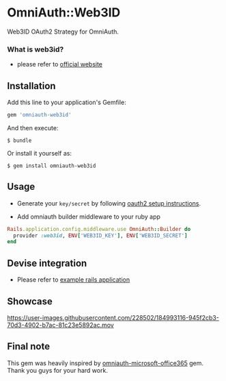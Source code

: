 # OmniAuth::Web3ID

Web3ID OAuth2 Strategy for OmniAuth.

### What is web3id?

- please refer to [official website](https://www.dock.io/web3id)

## Installation

Add this line to your application's Gemfile:

```ruby
gem 'omniauth-web3id'
```

And then execute:

    $ bundle

Or install it yourself as:

    $ gem install omniauth-web3id

## Usage

- Generate your `key/secret` by following [oauth2 setup instructions](https://github.com/docknetwork/auth-server/blob/master/docs/oauth2_setup.md).

- Add omniauth builder middleware to your ruby app

```ruby
Rails.application.config.middleware.use OmniAuth::Builder do
  provider :web3id, ENV['WEB3ID_KEY'], ENV['WEB3ID_SECRET']
end
```

## Devise integration

- Please refer to [example rails application](https://github.com/robinbortlik/web3id-rails)

## Showcase


https://user-images.githubusercontent.com/228502/184993116-945f2cb3-70d3-4902-b7ac-81c23e5892ac.mov


## Final note

This gem was heavily inspired by [omniauth-microsoft-office365](https://github.com/murbanski/omniauth-microsoft-office365) gem. Thank you guys for your hard work.
